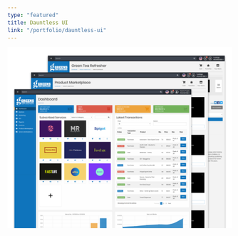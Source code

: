 ```yaml
---
type: "featured"
title: Dauntless UI
link: "/portfolio/dauntless-ui"
---
```


![alt text](featured-dauntless.png "Dauntless featured image")
